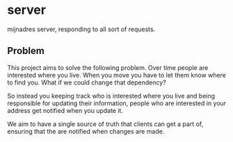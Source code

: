 # server
mijnadres server, responding to all sort of requests.

## Problem
This project aims to solve the following problem. Over time people are
interested where you live. When you move you have to let them know where to find
you. What if we could change that dependency?

So instead you keeping track who is interested where you live and being
responsible for updating their information, people who are interested in your
address get notified when you update it.

We aim to have a single source of truth that clients can get a part of, ensuring
that the are notified when changes are made.
